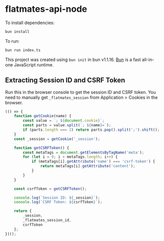 # flatmates-api-node

To install dependencies:

```bash
bun install
```

To run:

```bash
bun run index.ts
```

This project was created using `bun init` in bun v1.1.16. [Bun](https://bun.sh) is a fast all-in-one JavaScript runtime.


## Extracting Session ID and CSRF Token

Run this in the browser console to get the session ID and CSRF token. You need to manually get `_flatmates_session` from Application > Cookies in the browser.

```JavaScript
(() => {
    function getCookie(name) {
        const value = `; ${document.cookie}`;
        const parts = value.split(`; ${name}=`);
        if (parts.length === 2) return parts.pop().split(';').shift();
    }
    const _session = getCookie('_session');

    function getCSRFToken() {
        const metaTags = document.getElementsByTagName('meta');
        for (let i = 0; i < metaTags.length; i++) {
            if (metaTags[i].getAttribute('name') === 'csrf-token') {
                return metaTags[i].getAttribute('content');
            }
        }
    }

    const csrfToken = getCSRFToken();

    console.log(`Session ID: ${_session}`);
    console.log(`CSRF Token: ${csrfToken}`);

    return {
        _session,
        _flatmates_session_id,
        csrfToken
    };
})();
```

